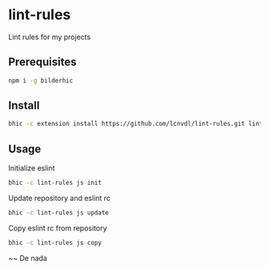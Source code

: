# lint-rules
Lint rules for my projects

## Prerequisites
```bash
npm i -g bilderhic
```

## Install
```bash
bhic -c extension install https://github.com/lcnvdl/lint-rules.git lint-rules
```

## Usage
Initialize eslint
```bash
bhic -c lint-rules js init
```

Update repository and eslint rc
```bash
bhic -c lint-rules js update
```

Copy eslint rc from repository
```bash
bhic -c lint-rules js copy
```

~~ De nada
